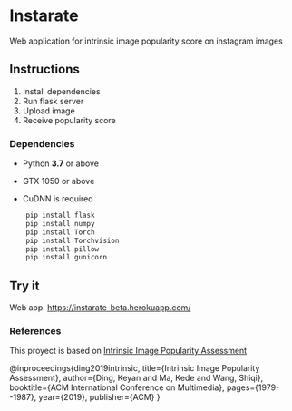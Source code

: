 # **Instarate**
Web application for intrinsic image popularity score on instagram images

## Instructions

1) Install dependencies
2) Run flask server
3) Upload image
4) Receive popularity score

### **Dependencies**

* Python **3.7** or above

* GTX 1050 or above

* CuDNN is required

```python
    pip install flask
    pip install numpy
    pip install Torch
    pip install Torchvision
    pip install pillow
    pip install gunicorn
```

## **Try it**

Web app: https://instarate-beta.herokuapp.com/

### **References**

This proyect is based on [Intrinsic Image Popularity Assessment](https://arxiv.org/abs/1907.01985)

@inproceedings{ding2019intrinsic,
  title={Intrinsic Image Popularity Assessment},
  author={Ding, Keyan and Ma, Kede and Wang, Shiqi},
  booktitle={ACM International Conference on Multimedia},
  pages={1979--1987},
  year={2019},
  publisher={ACM}
}